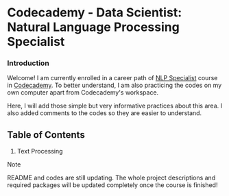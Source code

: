 # Codecademy - Data Scientist: Natural Language Processing Specialist

### Introduction
Welcome! I am currently enrolled in a career path of [NLP Specialist](https://www.codecademy.com/learn/paths/data-science-nlp) course in [Codecademy](https://www.codecademy.com/). To better understand, I am also practicing the codes on my own computer apart from Codecademy's workspace.

Here, I will add those simple but very informative practices about this area. I also added comments to the codes so they are easier to understand.

## Table of Contents
1. Text Processing



> [!NOTE]
> README and codes are still updating. The whole project descriptions and required packages will be updated completely once the course is finished!
